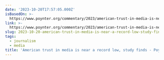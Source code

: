 ```yaml
---
date: '2023-10-20T17:57:05.000Z'
isBasedOn: >-
  https://www.poynter.org/commentary/2023/american-trust-in-media-is-near-a-record-low-study-finds/
link: >-
  https://www.poynter.org/commentary/2023/american-trust-in-media-is-near-a-record-low-study-finds/
slug: 2023-10-20-american-trust-in-media-is-near-a-record-low-study-finds-poynter
tags:
  - journalism
  - media
title: 'American trust in media is near a record low, study finds - Poynter'
---
```


